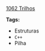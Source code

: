 [1062 Trilhos](https://www.urionlinejudge.com.br/judge/pt/problems/view/1062)

**Tags:**
- Estruturas
- `C++`
- Pilha